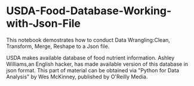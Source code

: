 # USDA-Food-Database-Working-with-Json-File

This notebook demostrates how to conduct Data Wrangling:Clean, Transform, Merge, Reshape to a Json file. 

USDA makes available database of food nutrient information. Ashley Williams,an English hacker, has made available version of this database in json format. 
This part of material can be obtained via "Python for Data Analysis" by Wes McKinney, published by O'Reilly Media. 


